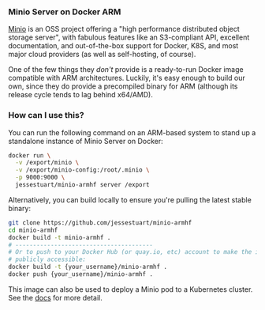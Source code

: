 ### Minio Server on Docker ARM

[Minio][minio-home] is an OSS project offering a "high performance distributed object
storage server", with fabulous features like an S3-compliant API, excellent
documentation, and out-of-the-box support for Docker, K8S, and most major
cloud providers (as well as self-hosting, of course).

One of the few things they *don't* provide is a ready-to-run Docker image
compatible with ARM architectures. Luckily, it's easy enough to build our own,
since they do provide a precompiled binary for ARM (although its release cycle
tends to lag behind x64/AMD).

### How can I use this?
You can run the following command on an ARM-based system to stand up
a standalone instance of Minio Server on Docker:

```bash
docker run \
  -v /export/minio \
  -v /export/minio-config:/root/.minio \
  -p 9000:9000 \
  jessestuart/minio-armhf server /export
```

Alternatively, you can build locally to ensure you're pulling the latest stable
binary:

```bash
git clone https://github.com/jessestuart/minio-armhf
cd minio-armhf
docker build -t minio-armhf .
# ---------------------------------------
# Or to push to your Docker Hub (or quay.io, etc) account to make the image
# publicly accessible:
docker build -t {your_username}/minio-armhf .
docker push {your_username}/minio-armhf .
```

This image can also be used to deploy a Minio pod to a Kubernetes cluster.
See the [docs][minio-k8s] for more detail.

[minio-home]: https://minio.io
[minio-k8s]: https://docs.minio.io/docs/deploy-minio-on-kubernetes

